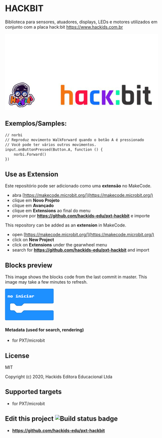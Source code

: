 # HACKBIT
Biblioteca para sensores, atuadores, displays, LEDs e motores utilizados em conjunto com a placa hack:bit
https://www.hackids.com.br

![](icon.png)  

## Exemplos/Samples:

```blocks
// norbi
// Reproduz movimento WalkForward quando o botão A é pressionado
// Você pode ter vários outros movimentos.
input.onButtonPressed(Button.A, function () {
    norbi.Forward()
})
```

## Use as Extension

Este repositório pode ser adicionado como uma **extensão** no MakeCode.
* abra [https://makecode.microbit.org/](https://makecode.microbit.org/)
* clique em **Novo Projeto**
* clique em **Avançado** 
* clique em **Extensions** ao final do menu
* procure por **https://github.com/hackids-edu/pxt-hackbit** e importe

This repository can be added as an **extension** in MakeCode.
* open [https://makecode.microbit.org/](https://makecode.microbit.org/)
* click on **New Project**
* click on **Extensions** under the gearwheel menu
* search for **https://github.com/hackids-edu/pxt-hackbit** and import


## Blocks preview

This image shows the blocks code from the last commit in master.
This image may take a few minutes to refresh.

![A rendered view of the blocks](https://github.com/hackids-edu/pxt-hackbit/raw/master/.github/makecode/blocks.png)

#### Metadata (used for search, rendering)

* for PXT/microbit
<script src="https://makecode.com/gh-pages-embed.js"></script><script>makeCodeRender("{{ site.makecode.home_url }}", "{{ site.github.owner_name }}/{{ site.github.repository_name }}");</script>

## License

MIT

Copyright (c) 2020, Hackids Editora Educacional Ltda

## Supported targets

* for PXT/microbit

## Edit this project ![Build status badge](https://github.com/hackids-edu/pxt-hackbit/workflows/MakeCode/badge.svg)
* **https://github.com/hackids-edu/pxt-hackbit**

